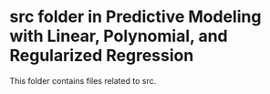 # src folder in Predictive Modeling with Linear, Polynomial, and Regularized Regression 
This folder contains files related to src. 
